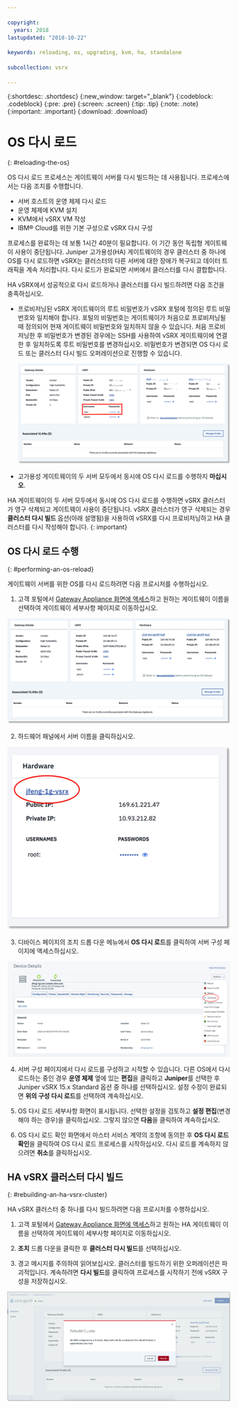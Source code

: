 ```yaml
---

copyright:
  years: 2018
lastupdated: "2018-10-22"

keywords: reloading, os, upgrading, kvm, ha, standalone

subcollection: vsrx

---
```


{:shortdesc: .shortdesc}
{:new_window: target="_blank"}
{:codeblock: .codeblock}
{:pre: .pre}
{:screen: .screen}
{:tip: .tip}
{:note: .note}
{:important: .important}
{:download: .download}

# OS 다시 로드
{: #reloading-the-os}

OS 다시 로드 프로세스는 게이트웨이 서버를 다시 빌드하는 데 사용됩니다. 프로세스에서는 다음 조치를 수행합니다.

* 서버 호스트의 운영 체제 다시 로드
* 운영 체제에 KVM 설치
* KVM에서 vSRX VM 작성
* IBM® Cloud를 위한 기본 구성으로 vSRX 다시 구성

프로세스를 완료하는 데 보통 1시간 40분이 필요합니다. 이 기간 동안 독립형 게이트웨이 사용이 중단됩니다. Juniper 고가용성(HA) 게이트웨이의 경우 클러스터 중 하나에 OS를 다시 로드하면 vSRX는 클러스터의 다른 서버에 대한 장애가 복구되고 데이터 트래픽을 계속 처리합니다. 다시 로드가 완료되면 서버에서 클러스터를 다시 결합합니다.

HA vSRX에서 성공적으로 다시 로드하거나 클러스터를 다시 빌드하려면 다음 조건을 충족하십시오. 

* 프로비저닝된 vSRX 게이트웨이의 루트 비밀번호가 vSRX 포털에 정의된 루트 비밀번호와 일치해야 합니다. 포털의 비밀번호는 게이트웨이가 처음으로 프로비저닝될 때 정의되어 현재 게이트웨이 비밀번호와 일치하지 않을 수 있습니다. 처음 프로비저닝한 후 비밀번호가 변경된 경우에는 SSH를 사용하여 vSRX 게이트웨이에 연결한 후 일치하도록 루트 비밀번호를 변경하십시오. 비밀번호가 변경되면 OS 다시 로드 또는 클러스터 다시 빌드 오퍼레이션으로 진행할 수 있습니다. 

  <img src="images/gw-vsrx-password.png" alt="그림" style="width: 700px;"/>

* 고가용성 게이트웨이의 두 서버 모두에서 동시에 OS 다시 로드를 수행하지 **마십시오**. 

HA 게이트웨이의 두 서버 모두에서 동시에 OS 다시 로드를 수행하면 vSRX 클러스터가 영구 삭제되고 게이트웨이 사용이 중단됩니다. vSRX 클러스터가 영구 삭제되는 경우 **클러스터 다시 빌드** 옵션(아래 설명됨)을 사용하여 vSRX를 다시 프로비저닝하고 HA 클러스터를 다시 작성해야 합니다.
{: important}

## OS 다시 로드 수행
{: #performing-an-os-reload}

게이트웨이 서버를 위한 OS를 다시 로드하려면 다음 프로시저를 수행하십시오.

1. 고객 포털에서 [Gateway Appliance 화면에 액세스](/docs/infrastructure/vsrx?topic=vsrx-viewing-all-your-gateway-appliances)하고 원하는 게이트웨이 이름을 선택하여 게이트웨이 세부사항 페이지로 이동하십시오.

  <img src="images/gw-sa-details.png" alt="그림" style="width: 700px;"/>

2. 하드웨어 패널에서 서버 이름을 클릭하십시오.

  ![하드웨어 서버](images/os_hardware.png)

3. 디바이스 페이지의 조치 드롭 다운 메뉴에서 **OS 다시 로드**를 클릭하여 서버 구성 페이지에 액세스하십시오. 

  ![디바이스 세부사항](images/os_device_page.png)

4. 서버 구성 페이지에서 다시 로드를 구성하고 시작할 수 있습니다. 다른 OS에서 다시 로드하는 중인 경우 **운영 체제** 옆에 있는 **편집**을 클릭하고 **Juniper**를 선택한 후 Juniper vSRX 15.x Standard 옵션 중 하나를 선택하십시오. 설정 수정이 완료되면 **위의 구성 다시 로드**를 선택하여 계속하십시오.

5. OS 다시 로드 세부사항 화면이 표시됩니다. 선택한 설정을 검토하고 **설정 편집**(변경해야 하는 경우)을 클릭하십시오. 그렇지 않으면 **다음**을 클릭하여 계속하십시오.

6. OS 다시 로드 확인 화면에서 마스터 서비스 계약의 조항에 동의한 후 **OS 다시 로드 확인**을 클릭하여 OS 다시 로드 프로세스를 시작하십시오. 다시 로드를 계속하지 않으려면 **취소**를 클릭하십시오.

## HA vSRX 클러스터 다시 빌드
{: #rebuilding-an-ha-vsrx-cluster}

HA vSRX 클러스터 중 하나를 다시 빌드하려면 다음 프로시저를 수행하십시오.

1. 고객 포털에서 [Gateway Appliance 화면에 액세스](/docs/infrastructure/vsrx?topic=vsrx-viewing-all-your-gateway-appliances)하고 원하는 HA 게이트웨이 이름을 선택하여 게이트웨이 세부사항 페이지로 이동하십시오.

2. **조치** 드롭 다운을 클릭한 후 **클러스터 다시 빌드**를 선택하십시오. 

3. 경고 메시지를 주의하여 읽어보십시오. 클러스터를 빌드하기 위한 오퍼레이션은 파괴적입니다. 계속하려면 **다시 빌드**를 클릭하여 프로세스를 시작하기 전에 vSRX 구성을 저장하십시오. 

  ![클러스터 다시 빌드 확인](images/rebuild_cluster_confirm.png)
